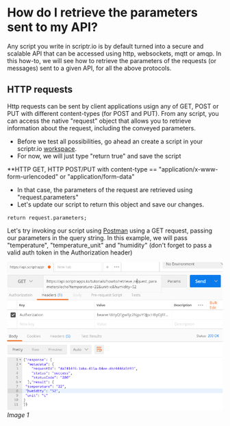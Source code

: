 # How do I retrieve the parameters sent to my API?

Any script you write in scriptr.io is by default turned into a secure and scalable API that can be accessed using http, websockets, mqtt or amqp.
In this how-to, we will see how to retrieve the parameters of the requests (or messages) sent to a given API, for all the above protocols.

## HTTP requests

Http requests can be sent by client applications usign any of GET, POST or PUT with different content-types (for POST and PUT). 
From any script, you can access the native "request" object that allows you to retrieve information about the request, including the conveyed parameters.

- Before we test all possibilities, go ahead an create a script in your scriptr.io [workspace](https://www.scriptr.io/workspace).
- For now, we will just type "return true" and save the script

**HTTP GET, HTTP POST/PUT with content-type == "application/x-www-form-urlencoded" or "application/form-data"

- In that case, the parameters of the request are retrieved using "request.parameters"
- Let's update our script to return this object and save our changes. 

```
return request.parameters;
```

Let's try invoking our script using [Postman](https://www.getpostman.com/) using a GET request, passing our parameters in the query string. 
In this example, we will pass "temperature", "temperature_unit" and "humidity" (don't forget to pass a valid auth token in the Authorization header)

![Retrieve parameters from query string](./images/get_request.png)
*Image 1*
